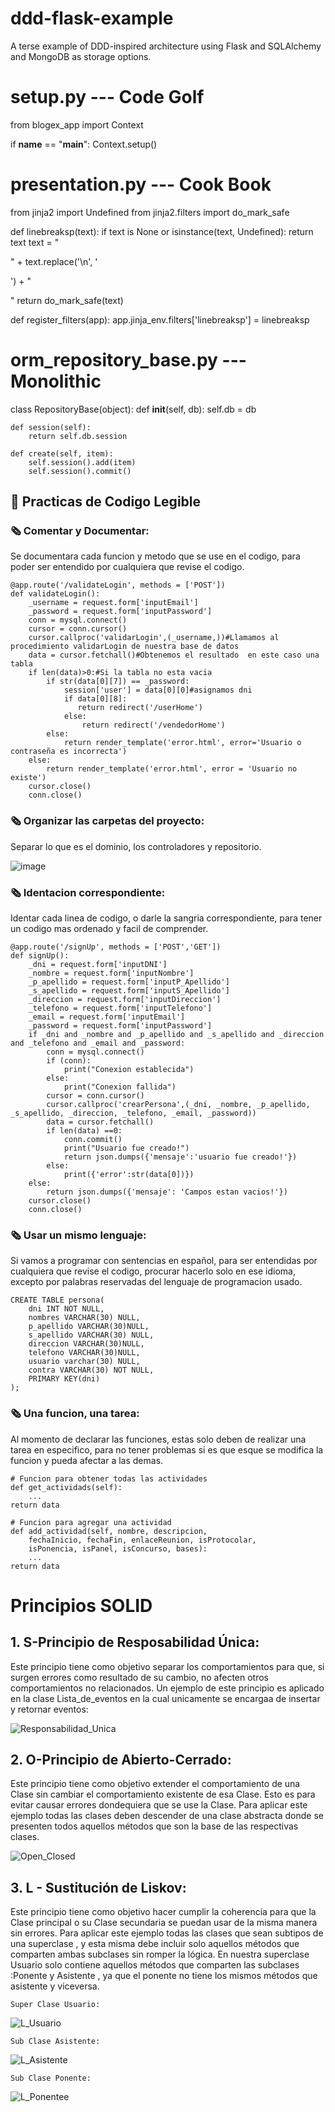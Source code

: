 ddd-flask-example
=================

A terse example of DDD-inspired architecture using Flask and SQLAlchemy and MongoDB as storage options.


setup.py --- Code Golf
=================

from blogex_app import Context

if __name__ == "__main__": Context.setup()

presentation.py --- Cook Book
=================

from jinja2 import Undefined
from jinja2.filters import do_mark_safe

def linebreaksp(text):
    if text is None or isinstance(text, Undefined):
        return text 
    text = "<p>" + text.replace('\n', '</p><p>') + "</p>"
    return do_mark_safe(text)

def register_filters(app):
    app.jinja_env.filters['linebreaksp'] = linebreaksp

orm_repository_base.py --- Monolithic
=================

class RepositoryBase(object):
    def __init__(self, db):
        self.db = db

    def session(self):
        return self.db.session

    def create(self, item):
        self.session().add(item)
        self.session().commit()
        
## :red_circle: Practicas de Codigo Legible
### :newspaper_roll: **Comentar y Documentar**: <br>
Se documentara cada funcion y metodo que se use en el codigo, para poder ser entendido por cualquiera que revise el codigo. <br>
```
@app.route('/validateLogin', methods = ['POST'])
def validateLogin():
    _username = request.form['inputEmail']
    _password = request.form['inputPassword']
    conn = mysql.connect()
    cursor = conn.cursor()
    cursor.callproc('validarLogin',(_username,))#Llamamos al procedimiento validarLogin de nuestra base de datos
    data = cursor.fetchall()#Obtenemos el resultado  en este caso una tabla
    if len(data)>0:#Si la tabla no esta vacia
        if str(data[0][7]) == _password:
            session['user'] = data[0][0]#asignamos dni
            if data[0][8]:
               return redirect('/userHome')
            else: 
                return redirect('/vendedorHome')
        else:
            return render_template('error.html', error='Usuario o contraseña es incorrecta')
    else:
        return render_template('error.html', error = 'Usuario no existe')
    cursor.close()
    conn.close()
```
### :newspaper_roll: **Organizar las carpetas del proyecto**: <br>
Separar lo que es el dominio, los controladores y repositorio.

![image](https://github.com/JhenMa/PublicacionEventosUNSA/blob/main/Captura%20de%20pantalla%202022-08-22%20133156.png)
### :newspaper_roll: **Identacion correspondiente**: <br>
Identar cada linea de codigo, o darle la sangria correspondiente, para tener un codigo mas ordenado y facil de comprender.<br>
```
@app.route('/signUp', methods = ['POST','GET'])
def signUp():
    _dni = request.form['inputDNI']
    _nombre = request.form['inputNombre']
    _p_apellido = request.form['inputP_Apellido']
    _s_apellido = request.form['inputS_Apellido']
    _direccion = request.form['inputDireccion']
    _telefono = request.form['inputTelefono']
    _email = request.form['inputEmail']
    _password = request.form['inputPassword']
    if _dni and _nombre and _p_apellido and _s_apellido and _direccion and _telefono and _email and _password:
        conn = mysql.connect()
        if (conn):
            print("Conexion establecida")
        else:
            print("Conexion fallida")
        cursor = conn.cursor()
        cursor.callproc('crearPersona',(_dni, _nombre, _p_apellido, _s_apellido, _direccion, _telefono, _email, _password))
        data = cursor.fetchall()
        if len(data) ==0:
            conn.commit()
            print("Usuario fue creado!")
            return json.dumps({'mensaje':'usuario fue creado!'})
        else:
            print({'error':str(data[0])})
    else:
        return json.dumps({'mensaje': 'Campos estan vacios!'})
    cursor.close()
    conn.close()
```
### :newspaper_roll: **Usar un mismo lenguaje**: <br>
Si vamos a programar con sentencias en español, para ser entendidas por cualquiera que revise el codigo, procurar hacerlo solo en ese idioma, excepto por palabras reservadas del lenguaje de programacion usado.<br>
```
CREATE TABLE persona(
	dni INT NOT NULL,
    nombres VARCHAR(30) NULL,
    p_apellido VARCHAR(30)NULL,
    s_apellido VARCHAR(30) NULL,
    direccion VARCHAR(30)NULL,
    telefono VARCHAR(30)NULL,
    usuario varchar(30) NULL, 
    contra VARCHAR(30) NOT NULL,
    PRIMARY KEY(dni)
);
```
### :newspaper_roll: **Una funcion, una tarea**: <br>
Al momento de declarar las funciones, estas solo deben de realizar una tarea en especifico, para no tener problemas si es que esque se modifica la funcion y pueda afectar a las demas.
```
# Funcion para obtener todas las actividades
def get_actividads(self):  
    ...
return data

# Funcion para agregar una actividad
def add_actividad(self, nombre, descripcion,
    fechaInicio, fechaFin, enlaceReunion, isProtocolar,
    isPonencia, isPanel, isConcurso, bases):
    ...    
return data
```
# Principios SOLID

## 1. S-Principio de Resposabilidad Única:
  Este principio tiene como objetivo separar los comportamientos para que, si surgen errores como resultado de su cambio, no         afecten otros comportamientos no relacionados.
  Un ejemplo de este principio es aplicado en la clase Lista_de_eventos en la cual unicamente se encargaa de insertar y retornar     eventos:
  
  ![Responsabilidad_Unica](https://user-images.githubusercontent.com/82920949/185822105-f5dc1f4e-9e6d-4a54-a193-c04ea91d60cf.PNG)

## 2. O-Principio de Abierto-Cerrado:
  Este principio tiene como objetivo extender el comportamiento de una Clase sin cambiar el comportamiento existente de esa Clase.   Esto es para evitar causar errores dondequiera que se use la Clase.
  Para aplicar este ejemplo todas  las clases deben descender de una clase abstracta donde se presenten todos aquellos métodos que   son la base de las respectivas clases.
  
  ![Open_Closed](https://user-images.githubusercontent.com/82920949/185822594-98e96308-56dd-46ea-9886-87dfecc9a21f.PNG)

## 3. L - Sustitución de Liskov:
  Este principio tiene como objetivo hacer cumplir la coherencia para que la Clase principal o su Clase secundaria se puedan     usar de la misma manera sin errores.
  Para aplicar este ejemplo todas  las clases que sean subtipos de una superclase , y esta misma debe incluir solo aquellos       métodos que comparten ambas subclases sin romper la lógica.
  En nuestra superclase Usuario solo contiene aquellos métodos que comparten las subclases :Ponente y Asistente , ya  que el     ponente no tiene los mismos métodos que asistente y viceversa.

    Super Clase Usuario:
  
  ![L_Usuario](https://user-images.githubusercontent.com/82920949/185823531-e695240c-3752-42ed-a028-25a33e3e57c4.PNG)
      
    Sub Clase Asistente:
  
  ![L_Asistente](https://user-images.githubusercontent.com/82920949/185823749-cdfdfdc6-368f-4caa-8d9c-eb9ed240cd06.PNG)

    Sub Clase Ponente:
    
   ![L_Ponentee](https://user-images.githubusercontent.com/82920949/185823791-6cf54861-1cd7-4f64-bf25-50f776a07483.PNG)
